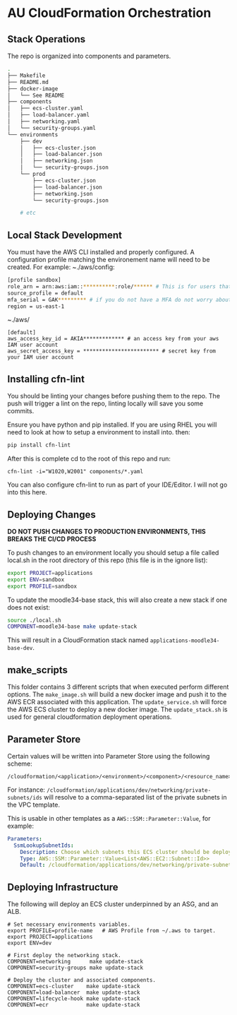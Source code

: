 # AU CloudFormation Orchestration

## Stack Operations

The repo is organized into components and parameters.

```bash
.
├── Makefile
├── README.md
├── docker-image
│   └── See README
├── components
│   ├── ecs-cluster.yaml
│   ├── load-balancer.yaml
│   ├── networking.yaml
│   └── security-groups.yaml
└── environments
    ├── dev
    │   ├── ecs-cluster.json
    │   ├── load-balancer.json
    │   ├── networking.json
    │   └── security-groups.json
    └── prod
        ├── ecs-cluster.json
        ├── load-balancer.json
        ├── networking.json
        └── security-groups.json

    # etc
```

## Local Stack Development

You must have the AWS CLI installed and properly configured. A configuration profile matching the environement name will need to be created. For example:
~./aws/config:
```bash
[profile sandbox]
role_arn = arn:aws:iam::**********:role/****** # This is for users that are switching roles
source_profile = default
mfa_serial = GAK********* # if you do not have a MFA do not worry about this
region = us-east-1
```
~./aws/
```
[default]
aws_access_key_id = AKIA************* # an access key from your aws IAM user account
aws_secret_access_key = ************************ # secret key from your IAM user account
```

## Installing cfn-lint

You should be linting your changes before pushing them to the repo. The push will trigger a lint on the repo, linting locally will save you some commits.

Ensure you have python and pip installed. If you are using RHEL you will need to look at how to setup a environment to install into. then:
```bash
pip install cfn-lint
```

After this is complete cd to the root of this repo and run:
```
cfn-lint -i="W1020,W2001" components/*.yaml
```

You can also configure cfn-lint to run as part of your IDE/Editor. I will not go into this here.

## Deploying Changes

__DO NOT PUSH CHANGES TO PRODUCTION ENVIRONMENTS, THIS BREAKS THE CI/CD PROCESS__

To push changes to an environment locally you should setup a file called local.sh in the root directory of this repo (this file is in the ignore list):
```bash
export PROJECT=applications
export ENV=sandbox
export PROFILE=sandbox
```

To update the moodle34-base stack, this will also create a new stack if one does not exist:

```bash
source ./local.sh
COMPONENT=moodle34-base make update-stack
```

This will result in a CloudFormation stack named `applications-moodle34-base-dev`.

## make_scripts
This folder contains 3 different scripts that when executed perform different options.
The ```make_image.sh``` will build a new docker image and push it to the AWS ECR associated with this application.
The ```update_service.sh``` will force the AWS ECS cluster to deploy a new docker image.
The ```update_stack.sh``` is used for general cloudformation deployment operations.

## Parameter Store

Certain values will be written into Parameter Store using the following scheme:

```
/cloudformation/<application>/<environment>/<component>/<resource_name>/<attribute>
```

For instance: `/cloudformation/applications/dev/networking/private-subnets/ids` will resolve to a comma-separated list of the private subnets in the VPC template.

This is usable in other templates as a `AWS::SSM::Parameter::Value`, for example:

```yaml
Parameters:
  SsmLookupSubnetIds:
    Description: Choose which subnets this ECS cluster should be deployed to
    Type: AWS::SSM::Parameter::Value<List<AWS::EC2::Subnet::Id>>
    Default: /cloudformation/applications/dev/networking/private-subnets/ids
```

## Deploying Infrastructure

The following will deploy an ECS cluster underpinned by an ASG, and an ALB.

```
# Set necessary environments variables.
export PROFILE=profile-name   # AWS Profile from ~/.aws to target.
export PROJECT=applications
export ENV=dev

# First deploy the networking stack.
COMPONENT=networking      make update-stack
COMPONENT=security-groups make update-stack

# Deploy the cluster and associated components.
COMPONENT=ecs-cluster    make update-stack
COMPONENT=load-balancer  make update-stack
COMPONENT=lifecycle-hook make update-stack
COMPONENT=ecr            make update-stack
````
